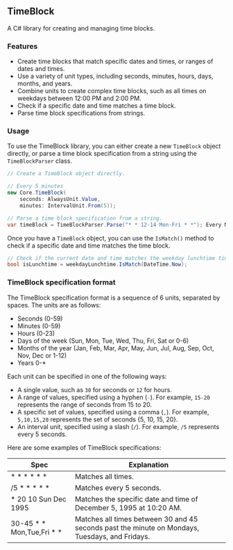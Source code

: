 ## TimeBlock

A C# library for creating and managing time blocks.

### Features

* Create time blocks that match specific dates and times, or ranges of dates and times.
* Use a variety of unit types, including seconds, minutes, hours, days, months, and years.
* Combine units to create complex time blocks, such as all times on weekdays between 12:00 PM and 2:00 PM.
* Check if a specific date and time matches a time block.
* Parse time block specifications from strings.

### Usage

To use the TimeBlock library, you can either create a new `TimeBlock` object directly, or parse a time block specification from a string using the `TimeBlockParser` class.

```c#
// Create a TimeBlock object directly.

// Every 5 minutes
new Core.TimeBlock(
    seconds: AlwaysUnit.Value,
    minutes: IntervalUnit.From(5));

// Parse a time block specification from a string.
var timeBlock = TimeBlockParser.Parse("* * 12-14 Mon-Fri * *"); Every Mon-Fri between 1200-1400
```

Once you have a `TimeBlock` object, you can use the `IsMatch()` method to check if a specific date and time matches the time block.

```c#
// Check if the current date and time matches the weekday lunchtime time block.
bool isLunchtime = weekdayLunchtime.IsMatch(DateTime.Now);
```

### TimeBlock specification format

The TimeBlock specification format is a sequence of 6 units, separated by spaces. The units are as follows:

* Seconds (0-59)
* Minutes (0-59)
* Hours (0-23)
* Days of the week (Sun, Mon, Tue, Wed, Thu, Fri, Sat or 0-6)
* Months of the year (Jan, Feb, Mar, Apr, May, Jun, Jul, Aug, Sep, Oct, Nov, Dec or 1-12)
* Years 0-*

Each unit can be specified in one of the following ways:

* A single value, such as `30` for seconds or `12` for hours.
* A range of values, specified using a hyphen (`-`). For example, `15-20` represents the range of seconds from 15 to 20.
* A specific set of values, specified using a comma (`,`). For example, `5,10,15,20` represents the set of seconds {5, 10, 15, 20}.
* An interval unit, specified using a slash (`/`). For example, `/5` represents every 5 seconds.

Here are some examples of TimeBlock specifications:

|Spec|Explanation|
|----|-----------|
|\* * * * * *| Matches all times.|
|/5 * * * * *| Matches every 5 seconds.|
|* 20 10 Sun Dec 1995|Matches the specific date and time of December 5, 1995 at 10:20 AM.
|30-45 * * Mon,Tue,Fri * *|Matches all times between 30 and 45 seconds past the minute on Mondays, Tuesdays, and Fridays.|
